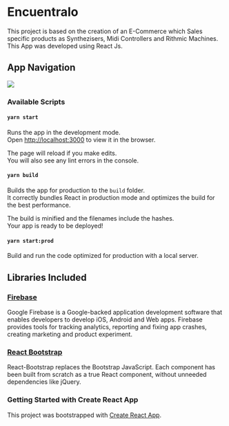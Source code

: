 # Encuentralo

This project is based on the creation of an E-Commerce which Sales specific products as Synthezisers, Midi Controllers and Rithmic Machines.
This App was developed using React Js.

## App Navigation

![](Encuentralo.gif)

### Available Scripts

#### `yarn start`

Runs the app in the development mode.\
Open [http://localhost:3000](http://localhost:3000) to view it in the browser.

The page will reload if you make edits.\
You will also see any lint errors in the console.

#### `yarn build`

Builds the app for production to the `build` folder.\
It correctly bundles React in production mode and optimizes the build for the best performance.

The build is minified and the filenames include the hashes.\
Your app is ready to be deployed!

#### `yarn start:prod`

Build and run the code optimized for production with a local server.

## Libraries Included

### [Firebase](https://firebase.google.com/docs?hl=es)

Google Firebase is a Google-backed application development software that enables developers to develop iOS, Android and Web apps. Firebase provides tools for tracking analytics, reporting and fixing app crashes, creating marketing and product experiment.

### [React Bootstrap](https://react-bootstrap.github.io/)

React-Bootstrap replaces the Bootstrap JavaScript. Each component has been built from scratch as a true React component, without unneeded dependencies like jQuery.

### Getting Started with Create React App

This project was bootstrapped with [Create React App](https://github.com/facebook/create-react-app).

